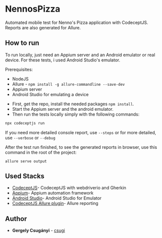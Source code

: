 # NennosPizza

Automated mobile test for Nenno's Pizza application with CodeceptJS.
Reports are also generated for Allure.

## How to run

To run locally, just need an Appium server and an Android emulator or real device.
For these tests, i used Android Studio's emulator.

Prerequisites:
* NodeJS
* Allure - `npm install -g allure-commandline --save-dev`
* Appium server
* Android Studio for emulating a device

- First, get the repo, install the needed packages `npm install`.
- Start the Appium server and the android emulator.
- Then run the tests locally simply with the following commands:

```js
npx codeceptjs run
```

If you need more detailed console report, use `--steps` or for more detailed, use `--verbose` or `--debug`

After the test run finished, to see the generated reports in browser, use this command in the root of the project:

```
allure serve output
```

## Used Stacks

* [CodeceptJS](https://codecept.io/)- CodeceptJS with webdriverio and Gherkin
* [Appium](https://appium.io/)- Appium automation framework
* [Android Studio](https://developer.android.com/studio)- Android Studio for Emulator
* [CodeceptJS Allure plugin](https://codecept.io/plugins/#allure)- Allure reporting

## Author

* **Gergely Csugányi** - [csugi](https://github.com/csugi00)